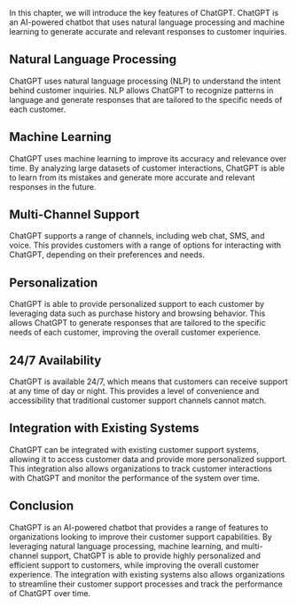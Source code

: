

In this chapter, we will introduce the key features of ChatGPT. ChatGPT is an AI-powered chatbot that uses natural language processing and machine learning to generate accurate and relevant responses to customer inquiries.

Natural Language Processing
---------------------------

ChatGPT uses natural language processing (NLP) to understand the intent behind customer inquiries. NLP allows ChatGPT to recognize patterns in language and generate responses that are tailored to the specific needs of each customer.

Machine Learning
----------------

ChatGPT uses machine learning to improve its accuracy and relevance over time. By analyzing large datasets of customer interactions, ChatGPT is able to learn from its mistakes and generate more accurate and relevant responses in the future.

Multi-Channel Support
---------------------

ChatGPT supports a range of channels, including web chat, SMS, and voice. This provides customers with a range of options for interacting with ChatGPT, depending on their preferences and needs.

Personalization
---------------

ChatGPT is able to provide personalized support to each customer by leveraging data such as purchase history and browsing behavior. This allows ChatGPT to generate responses that are tailored to the specific needs of each customer, improving the overall customer experience.

24/7 Availability
-----------------

ChatGPT is available 24/7, which means that customers can receive support at any time of day or night. This provides a level of convenience and accessibility that traditional customer support channels cannot match.

Integration with Existing Systems
---------------------------------

ChatGPT can be integrated with existing customer support systems, allowing it to access customer data and provide more personalized support. This integration also allows organizations to track customer interactions with ChatGPT and monitor the performance of the system over time.

Conclusion
----------

ChatGPT is an AI-powered chatbot that provides a range of features to organizations looking to improve their customer support capabilities. By leveraging natural language processing, machine learning, and multi-channel support, ChatGPT is able to provide highly personalized and efficient support to customers, while improving the overall customer experience. The integration with existing systems also allows organizations to streamline their customer support processes and track the performance of ChatGPT over time.
